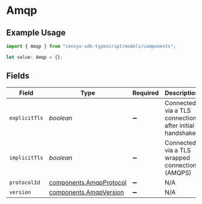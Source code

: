 # Amqp

## Example Usage

```typescript
import { Amqp } from "censys-sdk-typescript/models/components";

let value: Amqp = {};
```

## Fields

| Field                                                              | Type                                                               | Required                                                           | Description                                                        |
| ------------------------------------------------------------------ | ------------------------------------------------------------------ | ------------------------------------------------------------------ | ------------------------------------------------------------------ |
| `explicitTls`                                                      | *boolean*                                                          | :heavy_minus_sign:                                                 | Connected via a TLS connection after initial handshake             |
| `implicitTls`                                                      | *boolean*                                                          | :heavy_minus_sign:                                                 | Connected via a TLS wrapped connection (AMQPS)                     |
| `protocolId`                                                       | [components.AmqpProtocol](../../models/components/amqpprotocol.md) | :heavy_minus_sign:                                                 | N/A                                                                |
| `version`                                                          | [components.AmqpVersion](../../models/components/amqpversion.md)   | :heavy_minus_sign:                                                 | N/A                                                                |
